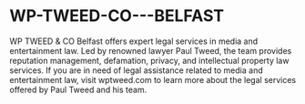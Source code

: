 # WP-TWEED-CO---BELFAST
WP TWEED & CO Belfast offers expert legal services in media and entertainment law. Led by renowned lawyer Paul Tweed, the team provides reputation management, defamation, privacy, and intellectual property law services. If you are in need of legal assistance related to media and entertainment law, visit wptweed.com to learn more about the legal services offered by Paul Tweed and his team.
